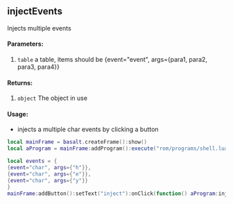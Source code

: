 ## injectEvents
Injects multiple events

#### Parameters: 
1. `table` a table, items should be {event="event", args={para1, para2, para3, para4}}

#### Returns:
1. `object` The object in use

#### Usage:
* injects a multiple char events by clicking a button

```lua
local mainFrame = basalt.createFrame():show()
local aProgram = mainFrame:addProgram():execute("rom/programs/shell.lua"):show()

local events = {
{event="char", args={"h"}},
{event="char", args={"e"}},
{event="char", args={"y"}}
}
mainFrame:addButton():setText("inject"):onClick(function() aProgram:injectEvents(events) end):show()
```